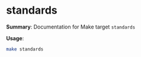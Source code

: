 # standards

**Summary**: Documentation for Make target `standards`

**Usage**:

```bash
make standards
```

